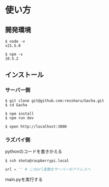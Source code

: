 # 使い方

## 開発環境
```
$ node -v
v21.5.0

$ npm -v
10.5.2
```

## インストール

### サーバー側

```
$ git clone git@github.com:ressharu/Gacha.git
$ cd Gacha

$ npm install
$ npm run dev
```

```
$ open http://localhost:3000
```

### ラズパイ側

pythonのコードを書きかえる

```
$ ssh shota@raspberrypi.local
```

```python:~/main.py
url = '' # このurl変数をサーバーのアドレスへ
```

main.pyを実行する